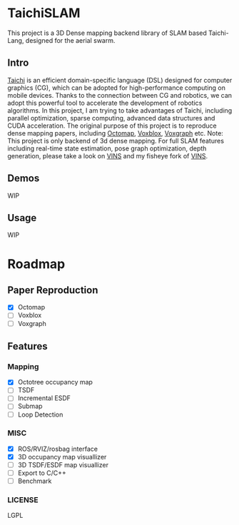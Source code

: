 ﻿# TaichiSLAM
This project is a 3D Dense mapping backend library of SLAM based Taichi-Lang, designed for the aerial swarm.

## Intro
[Taichi](https://github.com/taichi-dev/taichi) is an efficient domain-specific language (DSL) designed for computer graphics (CG), which can be adopted for high-performance computing on mobile devices.
Thanks to the connection between CG and robotics, we can adopt this powerful tool to accelerate the development of robotics algorithms.
In this project, I am trying to take advantages of Taichi, including parallel optimization, sparse computing, advanced data structures and CUDA acceleration.
The original purpose of this project is to reproduce dense mapping papers, including [Octomap](https://octomap.github.io/), [Voxblox](https://github.com/ethz-asl/voxblox), [Voxgraph](https://github.com/ethz-asl/voxgraph) etc.
Note: This project is only backend of 3d dense mapping. For full SLAM features including real-time state estimation, pose graph optimization, depth generation, please take a look on [VINS](https://github.com/HKUST-Aerial-Robotics/VINS-Fisheye) and my fisheye fork of [VINS](https://github.com/xuhao1/VINS-Fisheye).


## Demos
WIP

## Usage
WIP

# Roadmap
## Paper Reproduction
- [x] Octomap
- [ ] Voxblox
- [ ] Voxgraph

## Features
### Mapping
- [x] Octotree occupancy map
- [ ] TSDF
- [ ] Incremental ESDF
- [ ] Submap
- [ ] Loop Detection

### MISC
- [x] ROS/RVIZ/rosbag interface
- [x] 3D occupancy map visuallizer
- [ ] 3D TSDF/ESDF map visuallizer
- [ ] Export to C/C++
- [ ] Benchmark

### LICENSE
LGPL
